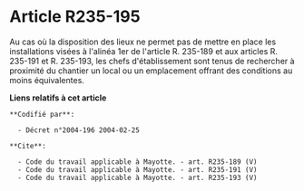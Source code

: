# Article R235-195

Au cas où la disposition des lieux ne permet pas de mettre en place les installations visées à l'alinéa 1er de l'article R.
235-189 et aux articles R. 235-191 et R. 235-193, les chefs d'établissement sont tenus de rechercher à proximité du chantier
un local ou un emplacement offrant des conditions au moins équivalentes.

**Liens relatifs à cet article**

	**Codifié par**:

	  - Décret n°2004-196 2004-02-25

	**Cite**:

	  - Code du travail applicable à Mayotte. - art. R235-189 (V)
	  - Code du travail applicable à Mayotte. - art. R235-191 (V)
	  - Code du travail applicable à Mayotte. - art. R235-193 (V)
